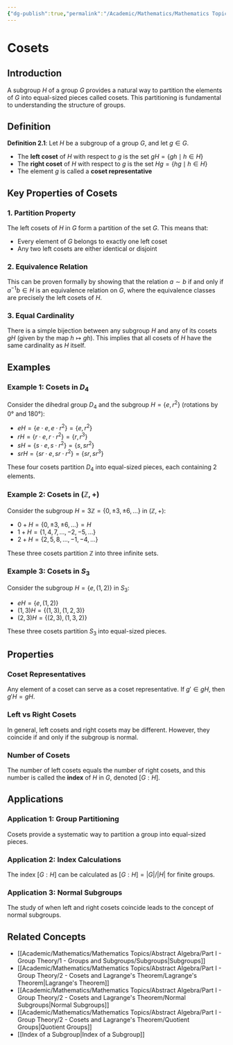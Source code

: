 ```yaml
---
{"dg-publish":true,"permalink":"/Academic/Mathematics/Mathematics Topics/Abstract Algebra/Part I - Group Theory/2 - Cosets and Lagrange's Theorem/Cosets/"}
---
```



# Cosets

## Introduction

A subgroup $H$ of a group $G$ provides a natural way to partition the elements of $G$ into equal-sized pieces called cosets. This partitioning is fundamental to understanding the structure of groups.

## Definition

**Definition 2.1**: Let $H$ be a subgroup of a group $G$, and let $g \in G$.

- The **left coset** of $H$ with respect to $g$ is the set $gH = \{gh \mid h \in H\}$
- The **right coset** of $H$ with respect to $g$ is the set $Hg = \{hg \mid h \in H\}$
- The element $g$ is called a **coset representative**

## Key Properties of Cosets

### 1. Partition Property
The left cosets of $H$ in $G$ form a partition of the set $G$. This means that:
- Every element of $G$ belongs to exactly one left coset
- Any two left cosets are either identical or disjoint

### 2. Equivalence Relation
This can be proven formally by showing that the relation $a \sim b$ if and only if $a^{-1}b \in H$ is an equivalence relation on $G$, where the equivalence classes are precisely the left cosets of $H$.

### 3. Equal Cardinality
There is a simple bijection between any subgroup $H$ and any of its cosets $gH$ (given by the map $h \mapsto gh$). This implies that all cosets of $H$ have the same cardinality as $H$ itself.

## Examples

### Example 1: Cosets in $D_4$

Consider the dihedral group $D_4$ and the subgroup $H = \{e, r^2\}$ (rotations by $0°$ and $180°$):

- $eH = \{e \cdot e, e \cdot r^2\} = \{e, r^2\}$
- $rH = \{r \cdot e, r \cdot r^2\} = \{r, r^3\}$
- $sH = \{s \cdot e, s \cdot r^2\} = \{s, sr^2\}$
- $srH = \{sr \cdot e, sr \cdot r^2\} = \{sr, sr^3\}$

These four cosets partition $D_4$ into equal-sized pieces, each containing 2 elements.

### Example 2: Cosets in $(\mathbb{Z}, +)$

Consider the subgroup $H = 3\mathbb{Z} = \{0, \pm3, \pm6, \ldots\}$ in $(\mathbb{Z}, +)$:

- $0 + H = \{0, \pm3, \pm6, \ldots\} = H$
- $1 + H = \{1, 4, 7, \ldots, -2, -5, \ldots\}$
- $2 + H = \{2, 5, 8, \ldots, -1, -4, \ldots\}$

These three cosets partition $\mathbb{Z}$ into three infinite sets.

### Example 3: Cosets in $S_3$

Consider the subgroup $H = \{e, (1,2)\}$ in $S_3$:

- $eH = \{e, (1,2)\}$
- $(1,3)H = \{(1,3), (1,2,3)\}$
- $(2,3)H = \{(2,3), (1,3,2)\}$

These three cosets partition $S_3$ into equal-sized pieces.

## Properties

### Coset Representatives
Any element of a coset can serve as a coset representative. If $g' \in gH$, then $g'H = gH$.

### Left vs Right Cosets
In general, left cosets and right cosets may be different. However, they coincide if and only if the subgroup is normal.

### Number of Cosets
The number of left cosets equals the number of right cosets, and this number is called the **index** of $H$ in $G$, denoted $[G : H]$.

## Applications

### Application 1: Group Partitioning
Cosets provide a systematic way to partition a group into equal-sized pieces.

### Application 2: Index Calculations
The index $[G : H]$ can be calculated as $[G : H] = |G|/|H|$ for finite groups.

### Application 3: Normal Subgroups
The study of when left and right cosets coincide leads to the concept of normal subgroups.

## Related Concepts

- [[Academic/Mathematics/Mathematics Topics/Abstract Algebra/Part I - Group Theory/1 - Groups and Subgroups/Subgroups\|Subgroups]]
- [[Academic/Mathematics/Mathematics Topics/Abstract Algebra/Part I - Group Theory/2 - Cosets and Lagrange's Theorem/Lagrange's Theorem\|Lagrange's Theorem]]
- [[Academic/Mathematics/Mathematics Topics/Abstract Algebra/Part I - Group Theory/2 - Cosets and Lagrange's Theorem/Normal Subgroups\|Normal Subgroups]]
- [[Academic/Mathematics/Mathematics Topics/Abstract Algebra/Part I - Group Theory/2 - Cosets and Lagrange's Theorem/Quotient Groups\|Quotient Groups]]
- [[Index of a Subgroup\|Index of a Subgroup]] 